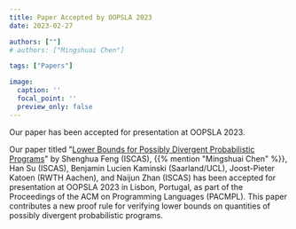 ```yaml
---
title: Paper Accepted by OOPSLA 2023
date: 2023-02-27

authors: [""]
# authors: ["Mingshuai Chen"]

tags: ["Papers"]

image:
  caption: ''
  focal_point: ''
  preview_only: false
---
```


Our paper has been accepted for presentation at OOPSLA 2023.

<!--more-->

Our paper titled "[Lower Bounds for Possibly Divergent Probabilistic Programs](/publication/feng-oopsla2023/)" by Shenghua Feng (ISCAS), {{% mention "Mingshuai Chen" %}}, Han Su (ISCAS), Benjamin Lucien Kaminski (Saarland/UCL), Joost-Pieter Katoen (RWTH Aachen), and Naijun Zhan (ISCAS) has been accepted for presentation at OOPSLA 2023 in Lisbon, Portugal, as part of the Proceedings of the ACM on Programming Languages (PACMPL). This paper contributes a new proof rule for verifying lower bounds on quantities of possibly divergent probabilistic programs.
